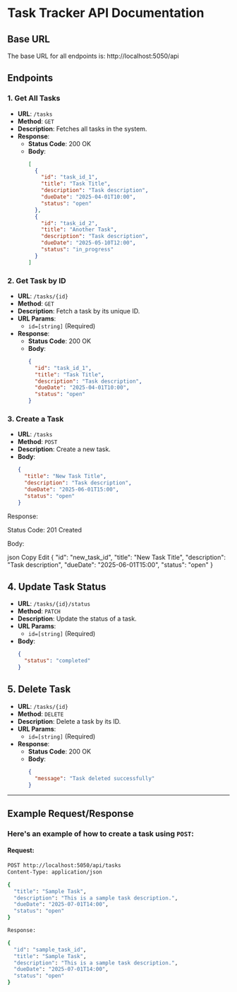 # Task Tracker API Documentation

## Base URL
The base URL for all endpoints is:
http://localhost:5050/api

## Endpoints

### 1. **Get All Tasks**
- **URL**: `/tasks`
- **Method**: `GET`
- **Description**: Fetches all tasks in the system.
- **Response**:
  - **Status Code**: 200 OK
  - **Body**:
    ```json
    [
      {
        "id": "task_id_1",
        "title": "Task Title",
        "description": "Task description",
        "dueDate": "2025-04-01T10:00",
        "status": "open"
      },
      {
        "id": "task_id_2",
        "title": "Another Task",
        "description": "Task description",
        "dueDate": "2025-05-10T12:00",
        "status": "in_progress"
      }
    ]
    ```

### 2. **Get Task by ID**
- **URL**: `/tasks/{id}`
- **Method**: `GET`
- **Description**: Fetch a task by its unique ID.
- **URL Params**:
  - `id=[string]` (Required)
- **Response**:
  - **Status Code**: 200 OK
  - **Body**:
    ```json
    {
      "id": "task_id_1",
      "title": "Task Title",
      "description": "Task description",
      "dueDate": "2025-04-01T10:00",
      "status": "open"
    }
    ```

### 3. **Create a Task**
- **URL**: `/tasks`
- **Method**: `POST`
- **Description**: Create a new task.
- **Body**:
  ```json
  {
    "title": "New Task Title",
    "description": "Task description",
    "dueDate": "2025-06-01T15:00",
    "status": "open"
  }
Response:

Status Code: 201 Created

Body:

json
Copy
Edit
{
  "id": "new_task_id",
  "title": "New Task Title",
  "description": "Task description",
  "dueDate": "2025-06-01T15:00",
  "status": "open"
}

## 4. Update Task Status
- **URL**: `/tasks/{id}/status`
- **Method**: `PATCH`
- **Description**: Update the status of a task.
- **URL Params**:
  - `id=[string]` (Required)
- **Body**:
  ```json
  {
    "status": "completed"
  }

## 5. Delete Task
- **URL**: `/tasks/{id}`
- **Method**: `DELETE`
- **Description**: Delete a task by its ID.
- **URL Params**:
  - `id=[string]` (Required)
- **Response**:
  - **Status Code**: 200 OK
  - **Body**:
    ```json
    {
      "message": "Task deleted successfully"
    }
    ```

---

## Example Request/Response

### Here's an example of how to **create a task** using `POST`:

#### Request:

```bash
POST http://localhost:5050/api/tasks
Content-Type: application/json

{
  "title": "Sample Task",
  "description": "This is a sample task description.",
  "dueDate": "2025-07-01T14:00",
  "status": "open"
}

Response:

{
  "id": "sample_task_id",
  "title": "Sample Task",
  "description": "This is a sample task description.",
  "dueDate": "2025-07-01T14:00",
  "status": "open"
}

